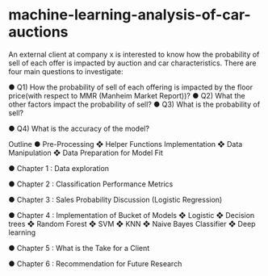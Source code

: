 # machine-learning-analysis-of-car-auctions
An external client at company x is interested to know how the probability of sell of each offer is impacted by auction and car characteristics. There are four main questions to investigate: 

● Q1) How the probability of sell of each offering is impacted by the floor price(with respect to MMR (Manheim Market Report))? 
● Q2) What the other factors impact the probability of sell? 
● Q3) What is the probability of sell? 

● Q4) What is the accuracy of the model?


Outline
● Pre-Processing 
    ❖ Helper Functions Implementation 
    ❖ Data Manipulation 
    ❖ Data Preparation for Model Fit 
    
● Chapter 1 : Data exploration 

● Chapter 2 : Classification Performance Metrics 

● Chapter 3 : Sales Probability Discussion (Logistic Regression) 

● Chapter 4 : Implementation of Bucket of Models 
    ❖ Logistic 
    ❖ Decision trees 
    ❖ Random Forest 
    ❖ SVM 
    ❖ KNN 
    ❖ Naive Bayes Classifier 
    ❖ Deep learning 
    
● Chapter 5 : What is the Take for a Client 

● Chapter 6 : Recommendation for Future Research
